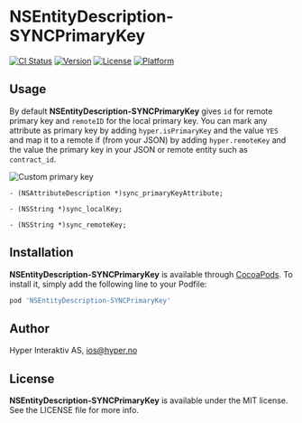 # NSEntityDescription-SYNCPrimaryKey

[![CI Status](http://img.shields.io/travis/hyperoslo/NSEntityDescription-SYNCPrimaryKey.svg?style=flat)](https://travis-ci.org/hyperoslo/NSEntityDescription-SYNCPrimaryKey)
[![Version](https://img.shields.io/cocoapods/v/NSEntityDescription-SYNCPrimaryKey.svg?style=flat)](http://cocoadocs.org/docsets/NSEntityDescription-SYNCPrimaryKey)
[![License](https://img.shields.io/cocoapods/l/NSEntityDescription-SYNCPrimaryKey.svg?style=flat)](http://cocoadocs.org/docsets/NSEntityDescription-SYNCPrimaryKey)
[![Platform](https://img.shields.io/cocoapods/p/NSEntityDescription-SYNCPrimaryKey.svg?style=flat)](http://cocoadocs.org/docsets/NSEntityDescription-SYNCPrimaryKey)

## Usage

By default **NSEntityDescription-SYNCPrimaryKey** gives `id` for remote primary key and `remoteID` for the local primary key. You can mark any attribute as primary key by adding `hyper.isPrimaryKey` and the value `YES` and map it to a remote if (from your JSON) by adding `hyper.remoteKey` and the value the primary key in your JSON or remote entity such as `contract_id`.

![Custom primary key](https://raw.githubusercontent.com/hyperoslo/Sync/master/Images/custom-primary-key-v2.png)

```objc
- (NSAttributeDescription *)sync_primaryKeyAttribute;

- (NSString *)sync_localKey;

- (NSString *)sync_remoteKey;
```

## Installation

**NSEntityDescription-SYNCPrimaryKey** is available through [CocoaPods](http://cocoapods.org). To install
it, simply add the following line to your Podfile:

```ruby
pod 'NSEntityDescription-SYNCPrimaryKey'
```

## Author

Hyper Interaktiv AS, ios@hyper.no

## License

**NSEntityDescription-SYNCPrimaryKey** is available under the MIT license. See the LICENSE file for more info.
